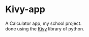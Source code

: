 # Kivy-app
A Calculator app, my school project.</br>
done using the [Kivy](https://kivy.org/#home) library of python.
